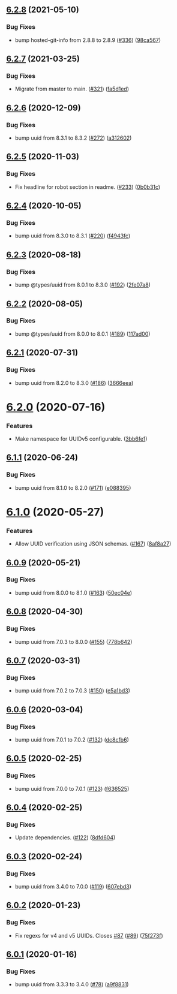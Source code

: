 ## [6.2.8](https://github.com/thenativeweb/uuidv4/compare/6.2.7...6.2.8) (2021-05-10)


### Bug Fixes

* bump hosted-git-info from 2.8.8 to 2.8.9 ([#336](https://github.com/thenativeweb/uuidv4/issues/336)) ([98ca567](https://github.com/thenativeweb/uuidv4/commit/98ca567369eda02e9914b01d024d073eada10208))

## [6.2.7](https://github.com/thenativeweb/uuidv4/compare/6.2.6...6.2.7) (2021-03-25)


### Bug Fixes

* Migrate from master to main. ([#321](https://github.com/thenativeweb/uuidv4/issues/321)) ([fa5d1ed](https://github.com/thenativeweb/uuidv4/commit/fa5d1ed9626f3d91219e383a676676c510b46965))

## [6.2.6](https://github.com/thenativeweb/uuidv4/compare/6.2.5...6.2.6) (2020-12-09)


### Bug Fixes

* bump uuid from 8.3.1 to 8.3.2 ([#272](https://github.com/thenativeweb/uuidv4/issues/272)) ([a312602](https://github.com/thenativeweb/uuidv4/commit/a3126029f3dd2810f79fa2e078fc5a1ce6a0f2ae))

## [6.2.5](https://github.com/thenativeweb/uuidv4/compare/6.2.4...6.2.5) (2020-11-03)


### Bug Fixes

* Fix headline for robot section in readme. ([#233](https://github.com/thenativeweb/uuidv4/issues/233)) ([0b0b31c](https://github.com/thenativeweb/uuidv4/commit/0b0b31ccb957faf1f2966c89b712bc9bd91ebfd5))

## [6.2.4](https://github.com/thenativeweb/uuidv4/compare/6.2.3...6.2.4) (2020-10-05)


### Bug Fixes

* bump uuid from 8.3.0 to 8.3.1 ([#220](https://github.com/thenativeweb/uuidv4/issues/220)) ([f4943fc](https://github.com/thenativeweb/uuidv4/commit/f4943fce397762efe249bbfef36aacf511b103ee))

## [6.2.3](https://github.com/thenativeweb/uuidv4/compare/6.2.2...6.2.3) (2020-08-18)


### Bug Fixes

* bump @types/uuid from 8.0.1 to 8.3.0 ([#192](https://github.com/thenativeweb/uuidv4/issues/192)) ([2fe07a8](https://github.com/thenativeweb/uuidv4/commit/2fe07a804b13ab2dfecb6310bb745c84ebfc3266))

## [6.2.2](https://github.com/thenativeweb/uuidv4/compare/6.2.1...6.2.2) (2020-08-05)


### Bug Fixes

* bump @types/uuid from 8.0.0 to 8.0.1 ([#189](https://github.com/thenativeweb/uuidv4/issues/189)) ([117ad00](https://github.com/thenativeweb/uuidv4/commit/117ad00757cc9ab52b305b5ad029afa4f471ed88))

## [6.2.1](https://github.com/thenativeweb/uuidv4/compare/6.2.0...6.2.1) (2020-07-31)


### Bug Fixes

* bump uuid from 8.2.0 to 8.3.0 ([#186](https://github.com/thenativeweb/uuidv4/issues/186)) ([3666eea](https://github.com/thenativeweb/uuidv4/commit/3666eea7298b5df89bdef936900895adb6bd2e4f))

# [6.2.0](https://github.com/thenativeweb/uuidv4/compare/6.1.1...6.2.0) (2020-07-16)


### Features

* Make namespace for UUIDv5 configurable. ([3bb6fe1](https://github.com/thenativeweb/uuidv4/commit/3bb6fe10308804f904687582a5c61f778b675ae4))

## [6.1.1](https://github.com/thenativeweb/uuidv4/compare/6.1.0...6.1.1) (2020-06-24)


### Bug Fixes

* bump uuid from 8.1.0 to 8.2.0 ([#171](https://github.com/thenativeweb/uuidv4/issues/171)) ([e088395](https://github.com/thenativeweb/uuidv4/commit/e08839564cfbb4fae11f0c5813f41abd3519bf3d))

# [6.1.0](https://github.com/thenativeweb/uuidv4/compare/6.0.9...6.1.0) (2020-05-27)


### Features

* Allow UUID verification using JSON schemas. ([#167](https://github.com/thenativeweb/uuidv4/issues/167)) ([8af8a27](https://github.com/thenativeweb/uuidv4/commit/8af8a27a01a9a301484bcddf402d87840a19cbbb))

## [6.0.9](https://github.com/thenativeweb/uuidv4/compare/6.0.8...6.0.9) (2020-05-21)


### Bug Fixes

* bump uuid from 8.0.0 to 8.1.0 ([#163](https://github.com/thenativeweb/uuidv4/issues/163)) ([50ec04e](https://github.com/thenativeweb/uuidv4/commit/50ec04e86a33f123f3b4fac5038bec07c2075bee))

## [6.0.8](https://github.com/thenativeweb/uuidv4/compare/6.0.7...6.0.8) (2020-04-30)


### Bug Fixes

* bump uuid from 7.0.3 to 8.0.0 ([#155](https://github.com/thenativeweb/uuidv4/issues/155)) ([778b642](https://github.com/thenativeweb/uuidv4/commit/778b642e614a80c44853e23710c0797deea851ea))

## [6.0.7](https://github.com/thenativeweb/uuidv4/compare/6.0.6...6.0.7) (2020-03-31)


### Bug Fixes

* bump uuid from 7.0.2 to 7.0.3 ([#150](https://github.com/thenativeweb/uuidv4/issues/150)) ([e5a1bd3](https://github.com/thenativeweb/uuidv4/commit/e5a1bd3842afba47e2d7303ea22306a2dbd6d887))

## [6.0.6](https://github.com/thenativeweb/uuidv4/compare/6.0.5...6.0.6) (2020-03-04)


### Bug Fixes

* bump uuid from 7.0.1 to 7.0.2 ([#132](https://github.com/thenativeweb/uuidv4/issues/132)) ([dc8cfb6](https://github.com/thenativeweb/uuidv4/commit/dc8cfb618c4edb75cdf60270f90fcdcfa513962c))

## [6.0.5](https://github.com/thenativeweb/uuidv4/compare/6.0.4...6.0.5) (2020-02-25)


### Bug Fixes

* bump uuid from 7.0.0 to 7.0.1 ([#123](https://github.com/thenativeweb/uuidv4/issues/123)) ([f636525](https://github.com/thenativeweb/uuidv4/commit/f636525eb27f4978c9e6dc8ec434af4d8c1b5743))

## [6.0.4](https://github.com/thenativeweb/uuidv4/compare/6.0.3...6.0.4) (2020-02-25)


### Bug Fixes

* Update dependencies. ([#122](https://github.com/thenativeweb/uuidv4/issues/122)) ([8dfd604](https://github.com/thenativeweb/uuidv4/commit/8dfd604a0ea9472295664bfa8d651d7cd1a85806))

## [6.0.3](https://github.com/thenativeweb/uuidv4/compare/6.0.2...6.0.3) (2020-02-24)


### Bug Fixes

* bump uuid from 3.4.0 to 7.0.0 ([#119](https://github.com/thenativeweb/uuidv4/issues/119)) ([607ebd3](https://github.com/thenativeweb/uuidv4/commit/607ebd32259cd0519de87f0e3f63edc8865548cd))

## [6.0.2](https://github.com/thenativeweb/uuidv4/compare/6.0.1...6.0.2) (2020-01-23)


### Bug Fixes

* Fix regexs for v4 and v5 UUIDs. Closes [#87](https://github.com/thenativeweb/uuidv4/issues/87) ([#89](https://github.com/thenativeweb/uuidv4/issues/89)) ([75f273f](https://github.com/thenativeweb/uuidv4/commit/75f273fd4bb95b86f46e40b3754a987e6c7f4501))

## [6.0.1](https://github.com/thenativeweb/uuidv4/compare/6.0.0...6.0.1) (2020-01-16)


### Bug Fixes

* bump uuid from 3.3.3 to 3.4.0 ([#78](https://github.com/thenativeweb/uuidv4/issues/78)) ([a9f8831](https://github.com/thenativeweb/uuidv4/commit/a9f8831bf78e6ecfda9797a095162f91147e7701))
